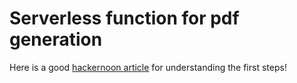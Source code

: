 # Serverless function for pdf generation

Here is a good [hackernoon article](https://hackernoon.com/a-crash-course-on-serverless-with-node-js-632b37d58b44) for understanding the first steps!